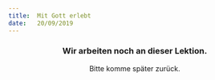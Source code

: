 ```yaml
---
title:  Mit Gott erlebt
date:   20/09/2019
---
```


### <center>Wir arbeiten noch an dieser Lektion.</center>
<center>Bitte komme später zurück.</center>
